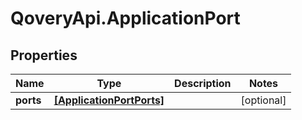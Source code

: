 # QoveryApi.ApplicationPort

## Properties

Name | Type | Description | Notes
------------ | ------------- | ------------- | -------------
**ports** | [**[ApplicationPortPorts]**](ApplicationPortPorts.md) |  | [optional] 


